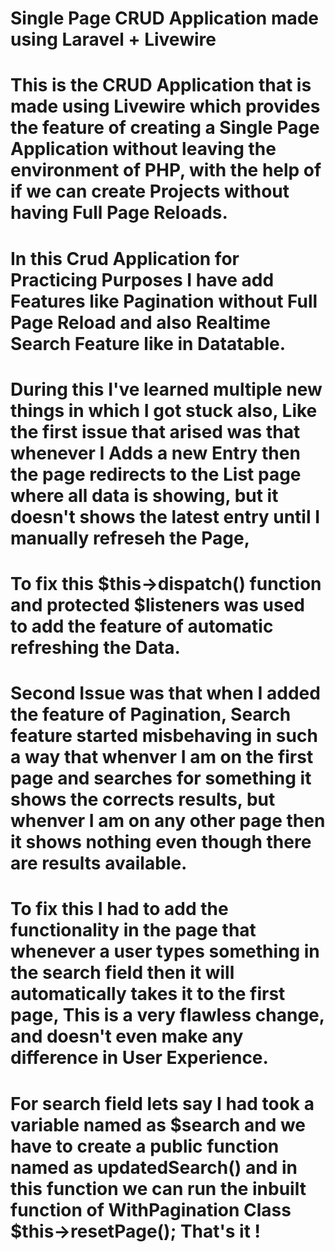 # Single Page CRUD Application made using Laravel + Livewire

# This is the CRUD Application that is made using Livewire which provides the feature of creating a Single Page Application without leaving the environment of PHP, with the help of if we can create Projects without having Full Page Reloads.

# In this Crud Application for Practicing Purposes I have add Features like Pagination without Full Page Reload and also Realtime Search Feature like in Datatable.

# During this I've learned multiple new things in which I got stuck also, Like the first issue that arised was that whenever I Adds a new Entry then the page redirects to the List page where all data is showing, but it doesn't shows the latest entry until I manually refreseh the Page,
# To fix this $this->dispatch() function and protected $listeners was used to add the feature of automatic refreshing the Data.

# Second Issue was that when I added the feature of Pagination, Search feature started misbehaving in such a way that whenver I am on the first page and searches for something it shows the corrects results, but whenver I am on any other page then it shows nothing even though there are results available.
# To fix this I had to add the functionality in the page that whenever a user types something in the search field then it will automatically takes it to the first page, This is a very flawless change, and doesn't even make any difference in User Experience.
# For search field lets say I had took a variable named as $search and we have to create a public function named as updatedSearch() and in this function we can run the inbuilt function of WithPagination Class $this->resetPage(); That's it !
